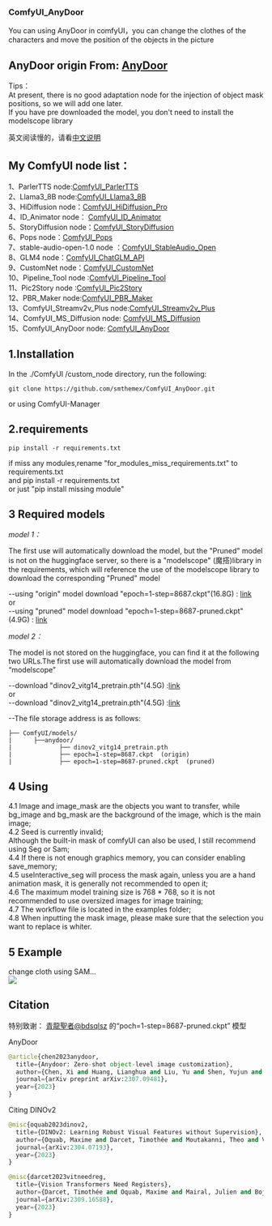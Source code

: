 ### ComfyUI_AnyDoor
You can using  AnyDoor in comfyUI，you can change the clothes of the characters and move the position of the objects in the picture

AnyDoor origin From: [AnyDoor](https://github.com/ali-vilab/AnyDoor) 
----

Tips：  
At present, there is no good adaptation node for the injection of object mask positions, so we will add one later.     
If you have pre downloaded the model, you don't need to install the  modelscope library   

英文阅读慢的，请看[中文说明](https://github.com/smthemex/ComfyUI_AnyDoor/blob/main/README-CN.md)

My ComfyUI node list：
-----
1、ParlerTTS node:[ComfyUI_ParlerTTS](https://github.com/smthemex/ComfyUI_ParlerTTS)     
2、Llama3_8B node:[ComfyUI_Llama3_8B](https://github.com/smthemex/ComfyUI_Llama3_8B)      
3、HiDiffusion node：[ComfyUI_HiDiffusion_Pro](https://github.com/smthemex/ComfyUI_HiDiffusion_Pro)   
4、ID_Animator node： [ComfyUI_ID_Animator](https://github.com/smthemex/ComfyUI_ID_Animator)       
5、StoryDiffusion node：[ComfyUI_StoryDiffusion](https://github.com/smthemex/ComfyUI_StoryDiffusion)  
6、Pops node：[ComfyUI_Pops](https://github.com/smthemex/ComfyUI_Pops)   
7、stable-audio-open-1.0 node ：[ComfyUI_StableAudio_Open](https://github.com/smthemex/ComfyUI_StableAudio_Open)        
8、GLM4 node：[ComfyUI_ChatGLM_API](https://github.com/smthemex/ComfyUI_ChatGLM_API)   
9、CustomNet node：[ComfyUI_CustomNet](https://github.com/smthemex/ComfyUI_CustomNet)           
10、Pipeline_Tool node :[ComfyUI_Pipeline_Tool](https://github.com/smthemex/ComfyUI_Pipeline_Tool)    
11、Pic2Story node :[ComfyUI_Pic2Story](https://github.com/smthemex/ComfyUI_Pic2Story)   
12、PBR_Maker node:[ComfyUI_PBR_Maker](https://github.com/smthemex/ComfyUI_PBR_Maker)      
13、ComfyUI_Streamv2v_Plus node:[ComfyUI_Streamv2v_Plus](https://github.com/smthemex/ComfyUI_Streamv2v_Plus)   
14、ComfyUI_MS_Diffusion node: [ComfyUI_MS_Diffusion](https://github.com/smthemex/ComfyUI_MS_Diffusion)   
15、ComfyUI_AnyDoor node: [ComfyUI_AnyDoor](https://github.com/smthemex/ComfyUI_AnyDoor)  

1.Installation
---
  In the ./ComfyUI /custom_node directory, run the following:   
```
git clone https://github.com/smthemex/ComfyUI_AnyDoor.git
```
or  using ComfyUI-Manager 

2.requirements  
---
```
pip install -r requirements.txt
```
if miss any modules,rename "for_modules_miss_requirements.txt" to  requirements.txt    
and pip install -r requirements.txt     
or just "pip install missing module"   

3  Required models
---
*model 1：*   

<online>    
The first use will automatically download the model, but the "Pruned" model is not on the huggingface server, so there is a "modelscope" (魔搭)library in the requirements, which will reference the use of the modelscope library to download the corresponding "Pruned" model    

<offline>   

--using "origin" model  download "epoch=1-step=8687.ckpt"(16.8G) : [link](https://huggingface.co/spaces/xichenhku/AnyDoor/tree/main)      
or    
--using "pruned" model  download "epoch=1-step=8687-pruned.ckpt"(4.9G) : [link](https://modelscope.cn/models/bdsqlsz/AnyDoor-Pruned/files)    

*model 2：*   

<online>   
The model is not stored on the huggingface, you can find it at the following two URLs.The first use will automatically download the model from “modelscope”    

<offline>    
  
--download "dinov2_vitg14_pretrain.pth"(4.5G) :[link](https://modelscope.cn/models/bdsqlsz/AnyDoor-Pruned/files)   
or   
--download "dinov2_vitg14_pretrain.pth"(4.5G) :[link](https://github.com/facebookresearch/dinov2?tab=readme-ov-file)      

--The file storage address is as follows:  

```
├── ComfyUI/models/
|      ├──anydoor/
|             ├── dinov2_vitg14_pretrain.pth
|             ├── epoch=1-step=8687.ckpt  (origin)
|             ├── epoch=1-step=8687-pruned.ckpt  (pruned)
```
4 Using
---

4.1 Image and image_mask are the objects you want to transfer, while bg_image and bg_mask are the background of the image, which is the main image;   
4.2 Seed is currently invalid;   
Although the built-in mask of comfyUI can also be used, I still recommend using Seg or Sam;   
4.4 If there is not enough graphics memory, you can consider enabling save_memory;    
4.5 useInteractive_seg will process the mask again, unless you are a hand animation mask, it is generally not recommended to open it;   
4.6 The maximum model training size is 768 * 768, so it is not recommended to use oversized images for image training;    
4.7 The workflow file is located in the examples folder;   
4.8 When inputting the mask image, please make sure that the selection you want to replace is whiter.    


5 Example
---
change cloth using SAM...   
![](https://github.com/smthemex/ComfyUI_AnyDoor/blob/main/examples/example.png)


Citation
---
特别致谢： [青龍聖者@bdsqlsz](https://github.com/sdbds) 的“poch=1-step=8687-pruned.ckpt” 模型

AnyDoor
``` python  
@article{chen2023anydoor,
  title={Anydoor: Zero-shot object-level image customization},
  author={Chen, Xi and Huang, Lianghua and Liu, Yu and Shen, Yujun and Zhao, Deli and Zhao, Hengshuang},
  journal={arXiv preprint arXiv:2307.09481},
  year={2023}
}
```

Citing DINOv2
```python
@misc{oquab2023dinov2,
  title={DINOv2: Learning Robust Visual Features without Supervision},
  author={Oquab, Maxime and Darcet, Timothée and Moutakanni, Theo and Vo, Huy V. and Szafraniec, Marc and Khalidov, Vasil and Fernandez, Pierre and Haziza, Daniel and Massa, Francisco and El-Nouby, Alaaeldin and Howes, Russell and Huang, Po-Yao and Xu, Hu and Sharma, Vasu and Li, Shang-Wen and Galuba, Wojciech and Rabbat, Mike and Assran, Mido and Ballas, Nicolas and Synnaeve, Gabriel and Misra, Ishan and Jegou, Herve and Mairal, Julien and Labatut, Patrick and Joulin, Armand and Bojanowski, Piotr},
  journal={arXiv:2304.07193},
  year={2023}
}
```

```python
@misc{darcet2023vitneedreg,
  title={Vision Transformers Need Registers},
  author={Darcet, Timothée and Oquab, Maxime and Mairal, Julien and Bojanowski, Piotr},
  journal={arXiv:2309.16588},
  year={2023}
}
```
